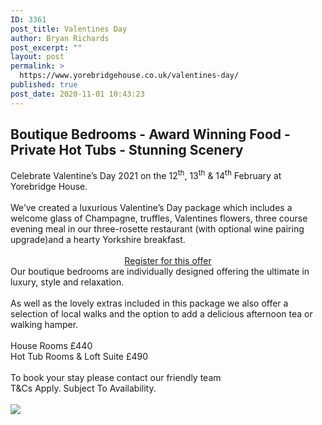 ```yaml
---
ID: 3361
post_title: Valentines Day
author: Bryan Richards
post_excerpt: ""
layout: post
permalink: >
  https://www.yorebridgehouse.co.uk/valentines-day/
published: true
post_date: 2020-11-01 10:43:23
---
```

<div class="section-title"><h2>Boutique Bedrooms - Award Winning Food - Private Hot Tubs - Stunning Scenery</h2></div>

<div>Celebrate Valentine’s Day 2021 on the 12<sup>th</sup>, 13<sup>th</sup> & 14<sup>th</sup> February at Yorebridge House.</div>
<br />

<div>We’ve created a luxurious Valentine’s Day package which includes a welcome glass of Champagne, truffles, Valentines flowers, three course evening meal in our three-rosette restaurant  (with optional wine pairing upgrade)and a hearty Yorkshire breakfast.</div>
<br />

<div style="text-align: center;"><a href="/valentines-enquiry-form" class="button vertical-center">Register for this offer</a></div>

<div>Our boutique bedrooms are individually designed offering the ultimate in luxury, style and relaxation. </div>
<br />
<div>As well as the lovely extras included in this package we also offer a selection of local walks and the option to add a delicious afternoon tea or walking hamper.</div>
<br />
<div>House Rooms £440</div>
<div>Hot Tub Rooms & Loft Suite £490</div>
<br />
<div>To book your stay please contact our friendly team</div>
<div>T&Cs Apply.  Subject To Availability.</div>
<br />
<div> <img src="https://www.yorebridgehouse.co.uk/wp-content/uploads/2018/12/valentine-day-pic.png" /></div>